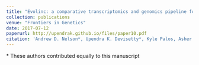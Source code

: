 ```yaml
---
title: "Evolinc: a comparative transcriptomics and genomics pipeline for quickly identifying sequence conserved lincRNAs for functional analysis"
collection: publications
venue: "Frontiers in Genetics"
date: 2017-07-12
paperurl: http://upendrak.github.io/files/paper10.pdf
citation: 'Andrew D. Nelson*, Upendra K. Devisetty*, Kyle Palos, Asher K. Haug-Baltzell, Eric Lyons, Mark A. Beilstein (2017). "Evolinc: a comparative transcriptomics and genomics pipeline for quickly identifying sequence conserved lincRNAs for functional analysis" <i>Frontiers in Genetics</i>. 1(10).'
---
```


\* These authors contributed equally to this manuscript